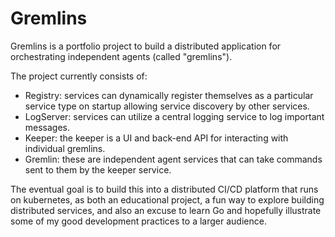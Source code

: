 # Gremlins

Gremlins is a portfolio project to build a distributed application for orchestrating independent 
agents (called "gremlins"). 

The project currently consists of:

* Registry: services can dynamically register themselves as a particular service type on startup allowing service discovery by other services.
* LogServer: services can utilize a central logging service to log important messages.
* Keeper: the keeper is a UI and back-end API for interacting with individual gremlins.
* Gremlin: these are independent agent services that can take commands sent to them by the keeper service.

The eventual goal is to build this into a distributed CI/CD platform that runs on kubernetes, as both an educational project, a fun way to explore building distributed services, and also an excuse to learn Go and hopefully illustrate some of my good development practices to a larger audience.
